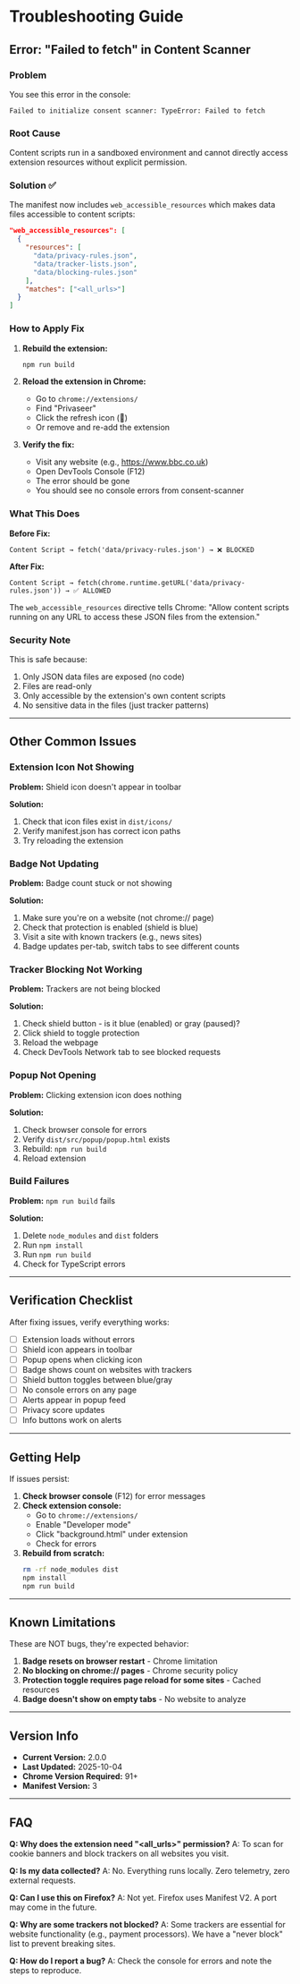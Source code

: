 # Troubleshooting Guide

## Error: "Failed to fetch" in Content Scanner

### Problem
You see this error in the console:
```
Failed to initialize consent scanner: TypeError: Failed to fetch
```

### Root Cause
Content scripts run in a sandboxed environment and cannot directly access extension resources without explicit permission.

### Solution ✅
The manifest now includes `web_accessible_resources` which makes data files accessible to content scripts:

```json
"web_accessible_resources": [
  {
    "resources": [
      "data/privacy-rules.json",
      "data/tracker-lists.json",
      "data/blocking-rules.json"
    ],
    "matches": ["<all_urls>"]
  }
]
```

### How to Apply Fix

1. **Rebuild the extension:**
   ```bash
   npm run build
   ```

2. **Reload the extension in Chrome:**
   - Go to `chrome://extensions/`
   - Find "Privaseer"
   - Click the refresh icon (🔄)
   - Or remove and re-add the extension

3. **Verify the fix:**
   - Visit any website (e.g., https://www.bbc.co.uk)
   - Open DevTools Console (F12)
   - The error should be gone
   - You should see no console errors from consent-scanner

### What This Does

**Before Fix:**
```
Content Script → fetch('data/privacy-rules.json') → ❌ BLOCKED
```

**After Fix:**
```
Content Script → fetch(chrome.runtime.getURL('data/privacy-rules.json')) → ✅ ALLOWED
```

The `web_accessible_resources` directive tells Chrome: "Allow content scripts running on any URL to access these JSON files from the extension."

### Security Note

This is safe because:
1. Only JSON data files are exposed (no code)
2. Files are read-only
3. Only accessible by the extension's own content scripts
4. No sensitive data in the files (just tracker patterns)

---

## Other Common Issues

### Extension Icon Not Showing

**Problem:** Shield icon doesn't appear in toolbar

**Solution:**
1. Check that icon files exist in `dist/icons/`
2. Verify manifest.json has correct icon paths
3. Try reloading the extension

### Badge Not Updating

**Problem:** Badge count stuck or not showing

**Solution:**
1. Make sure you're on a website (not chrome:// page)
2. Check that protection is enabled (shield is blue)
3. Visit a site with known trackers (e.g., news sites)
4. Badge updates per-tab, switch tabs to see different counts

### Tracker Blocking Not Working

**Problem:** Trackers are not being blocked

**Solution:**
1. Check shield button - is it blue (enabled) or gray (paused)?
2. Click shield to toggle protection
3. Reload the webpage
4. Check DevTools Network tab to see blocked requests

### Popup Not Opening

**Problem:** Clicking extension icon does nothing

**Solution:**
1. Check browser console for errors
2. Verify `dist/src/popup/popup.html` exists
3. Rebuild: `npm run build`
4. Reload extension

### Build Failures

**Problem:** `npm run build` fails

**Solution:**
1. Delete `node_modules` and `dist` folders
2. Run `npm install`
3. Run `npm run build`
4. Check for TypeScript errors

---

## Verification Checklist

After fixing issues, verify everything works:

- [ ] Extension loads without errors
- [ ] Shield icon appears in toolbar
- [ ] Popup opens when clicking icon
- [ ] Badge shows count on websites with trackers
- [ ] Shield button toggles between blue/gray
- [ ] No console errors on any page
- [ ] Alerts appear in popup feed
- [ ] Privacy score updates
- [ ] Info buttons work on alerts

---

## Getting Help

If issues persist:

1. **Check browser console** (F12) for error messages
2. **Check extension console:**
   - Go to `chrome://extensions/`
   - Enable "Developer mode"
   - Click "background.html" under extension
   - Check for errors
3. **Rebuild from scratch:**
   ```bash
   rm -rf node_modules dist
   npm install
   npm run build
   ```

---

## Known Limitations

These are NOT bugs, they're expected behavior:

1. **Badge resets on browser restart** - Chrome limitation
2. **No blocking on chrome:// pages** - Chrome security policy
3. **Protection toggle requires page reload for some sites** - Cached resources
4. **Badge doesn't show on empty tabs** - No website to analyze

---

## Version Info

- **Current Version:** 2.0.0
- **Last Updated:** 2025-10-04
- **Chrome Version Required:** 91+
- **Manifest Version:** 3

---

## FAQ

**Q: Why does the extension need "<all_urls>" permission?**
A: To scan for cookie banners and block trackers on all websites you visit.

**Q: Is my data collected?**
A: No. Everything runs locally. Zero telemetry, zero external requests.

**Q: Can I use this on Firefox?**
A: Not yet. Firefox uses Manifest V2. A port may come in the future.

**Q: Why are some trackers not blocked?**
A: Some trackers are essential for website functionality (e.g., payment processors). We have a "never block" list to prevent breaking sites.

**Q: How do I report a bug?**
A: Check the console for errors and note the steps to reproduce.
